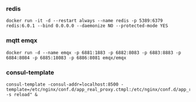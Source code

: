 ### redis
```
docker run -it -d --restart always --name redis -p 5389:6379 redis:6.0.1 --bind 0.0.0.0 --daemonize NO --protected-mode YES
```

### mqtt emqx
```
docker run -d --name emqx -p 6881:1883 -p 6882:8083 -p 6883:8883 -p 6884:8084 -p 6885:18083 -p 6886:8081 emqx/emqx
```


### consul-template
```
consul-template -consul-addr=localhost:8500 -template=/etc/nginx/conf.d/app_real_proxy.ctmpl:/etc/nginx/conf.d/app_real_proxy.conf:"/sbin/nginx -s reload" &
```
